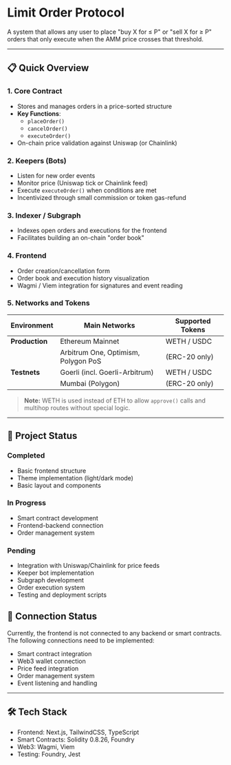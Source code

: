 # Limit Order Protocol

A system that allows any user to place "buy X for ≤ P" or "sell X for ≥ P" orders that only execute when the AMM price crosses that threshold.

---

## 📋 Quick Overview

### 1. Core Contract

- Stores and manages orders in a price-sorted structure  
- **Key Functions**:  
  - `placeOrder()`  
  - `cancelOrder()`  
  - `executeOrder()`  
- On-chain price validation against Uniswap (or Chainlink)

### 2. Keepers (Bots)

- Listen for new order events  
- Monitor price (Uniswap tick or Chainlink feed)  
- Execute `executeOrder()` when conditions are met  
- Incentivized through small commission or token gas-refund

### 3. Indexer / Subgraph

- Indexes open orders and executions for the frontend  
- Facilitates building an on-chain "order book"

### 4. Frontend

- Order creation/cancellation form  
- Order book and execution history visualization  
- Wagmi / Viem integration for signatures and event reading

### 5. Networks and Tokens

| Environment      | Main Networks                          | Supported Tokens  |
|------------------|----------------------------------------|-------------------|
| **Production**   | Ethereum Mainnet                       | WETH / USDC       |
|                  | Arbitrum One, Optimism, Polygon PoS    | (ERC-20 only)     |
| **Testnets**     | Goerli (incl. Goerli-Arbitrum)         | WETH / USDC       |
|                  | Mumbai (Polygon)                       | (ERC-20 only)     |

> **Note:** WETH is used instead of ETH to allow `approve()` calls and multihop routes without special logic.

---

## 🚧 Project Status

### Completed
- Basic frontend structure
- Theme implementation (light/dark mode)
- Basic layout and components

### In Progress
- Smart contract development
- Frontend-backend connection
- Order management system

### Pending
- Integration with Uniswap/Chainlink for price feeds
- Keeper bot implementation
- Subgraph development
- Order execution system
- Testing and deployment scripts

## 🔗 Connection Status
Currently, the frontend is not connected to any backend or smart contracts. The following connections need to be implemented:
- Smart contract integration
- Web3 wallet connection
- Price feed integration
- Order management system
- Event listening and handling

---

## 🛠️ Tech Stack
- Frontend: Next.js, TailwindCSS, TypeScript
- Smart Contracts: Solidity 0.8.26, Foundry
- Web3: Wagmi, Viem
- Testing: Foundry, Jest
